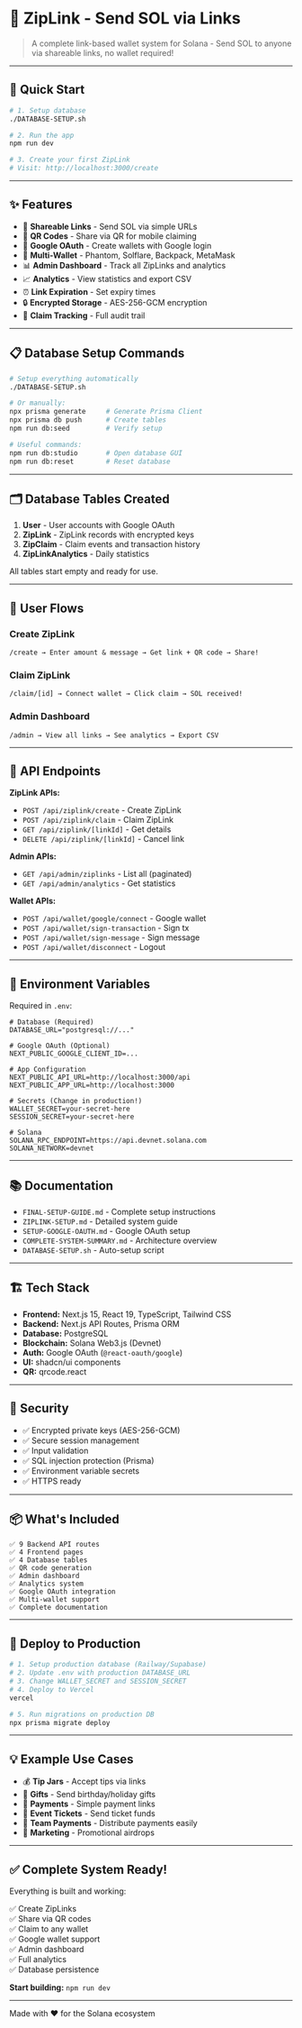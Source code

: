 # 💸 ZipLink - Send SOL via Links

> A complete link-based wallet system for Solana - Send SOL to anyone via shareable links, no wallet required!

---

## 🚀 Quick Start

```bash
# 1. Setup database
./DATABASE-SETUP.sh

# 2. Run the app
npm run dev

# 3. Create your first ZipLink
# Visit: http://localhost:3000/create
```

---

## ✨ Features

- 🔗 **Shareable Links** - Send SOL via simple URLs
- 📱 **QR Codes** - Share via QR for mobile claiming
- 🔐 **Google OAuth** - Create wallets with Google login
- 💼 **Multi-Wallet** - Phantom, Solflare, Backpack, MetaMask
- 📊 **Admin Dashboard** - Track all ZipLinks and analytics
- 📈 **Analytics** - View statistics and export CSV
- ⏰ **Link Expiration** - Set expiry times
- 🔒 **Encrypted Storage** - AES-256-GCM encryption
- 🎯 **Claim Tracking** - Full audit trail

---

## 📋 Database Setup Commands

```bash
# Setup everything automatically
./DATABASE-SETUP.sh

# Or manually:
npx prisma generate     # Generate Prisma Client
npx prisma db push      # Create tables
npm run db:seed         # Verify setup

# Useful commands:
npm run db:studio       # Open database GUI
npm run db:reset        # Reset database
```

---

## 🗂️ Database Tables Created

1. **User** - User accounts with Google OAuth
2. **ZipLink** - ZipLink records with encrypted keys
3. **ZipClaim** - Claim events and transaction history
4. **ZipLinkAnalytics** - Daily statistics

All tables start empty and ready for use.

---

## 🎯 User Flows

### Create ZipLink
```
/create → Enter amount & message → Get link + QR code → Share!
```

### Claim ZipLink
```
/claim/[id] → Connect wallet → Click claim → SOL received!
```

### Admin Dashboard
```
/admin → View all links → See analytics → Export CSV
```

---

## 📡 API Endpoints

**ZipLink APIs:**
- `POST /api/ziplink/create` - Create ZipLink
- `POST /api/ziplink/claim` - Claim ZipLink
- `GET /api/ziplink/[linkId]` - Get details
- `DELETE /api/ziplink/[linkId]` - Cancel link

**Admin APIs:**
- `GET /api/admin/ziplinks` - List all (paginated)
- `GET /api/admin/analytics` - Get statistics

**Wallet APIs:**
- `POST /api/wallet/google/connect` - Google wallet
- `POST /api/wallet/sign-transaction` - Sign tx
- `POST /api/wallet/sign-message` - Sign message
- `POST /api/wallet/disconnect` - Logout

---

## 🔧 Environment Variables

Required in `.env`:

```env
# Database (Required)
DATABASE_URL="postgresql://..."

# Google OAuth (Optional)
NEXT_PUBLIC_GOOGLE_CLIENT_ID=...

# App Configuration
NEXT_PUBLIC_API_URL=http://localhost:3000/api
NEXT_PUBLIC_APP_URL=http://localhost:3000

# Secrets (Change in production!)
WALLET_SECRET=your-secret-here
SESSION_SECRET=your-secret-here

# Solana
SOLANA_RPC_ENDPOINT=https://api.devnet.solana.com
SOLANA_NETWORK=devnet
```

---

## 📚 Documentation

- `FINAL-SETUP-GUIDE.md` - Complete setup instructions
- `ZIPLINK-SETUP.md` - Detailed system guide
- `SETUP-GOOGLE-OAUTH.md` - Google OAuth setup
- `COMPLETE-SYSTEM-SUMMARY.md` - Architecture overview
- `DATABASE-SETUP.sh` - Auto-setup script

---

## 🏗️ Tech Stack

- **Frontend:** Next.js 15, React 19, TypeScript, Tailwind CSS
- **Backend:** Next.js API Routes, Prisma ORM
- **Database:** PostgreSQL
- **Blockchain:** Solana Web3.js (Devnet)
- **Auth:** Google OAuth (`@react-oauth/google`)
- **UI:** shadcn/ui components
- **QR:** qrcode.react

---

## 🔐 Security

- ✅ Encrypted private keys (AES-256-GCM)
- ✅ Secure session management
- ✅ Input validation
- ✅ SQL injection protection (Prisma)
- ✅ Environment variable secrets
- ✅ HTTPS ready

---

## 📦 What's Included

```
✅ 9 Backend API routes
✅ 4 Frontend pages
✅ 4 Database tables
✅ QR code generation
✅ Admin dashboard
✅ Analytics system
✅ Google OAuth integration
✅ Multi-wallet support
✅ Complete documentation
```

---

## 🚀 Deploy to Production

```bash
# 1. Setup production database (Railway/Supabase)
# 2. Update .env with production DATABASE_URL
# 3. Change WALLET_SECRET and SESSION_SECRET
# 4. Deploy to Vercel
vercel

# 5. Run migrations on production DB
npx prisma migrate deploy
```

---

## 💡 Example Use Cases

- 💰 **Tip Jars** - Accept tips via links
- 🎁 **Gifts** - Send birthday/holiday gifts
- 💼 **Payments** - Simple payment links
- 🎫 **Event Tickets** - Send ticket funds
- 👥 **Team Payments** - Distribute payments easily
- 📢 **Marketing** - Promotional airdrops

---

## ✅ Complete System Ready!

Everything is built and working:

✅ Create ZipLinks  
✅ Share via QR codes  
✅ Claim to any wallet  
✅ Google wallet support  
✅ Admin dashboard  
✅ Full analytics  
✅ Database persistence  

**Start building:** `npm run dev`

---

Made with ❤️ for the Solana ecosystem


